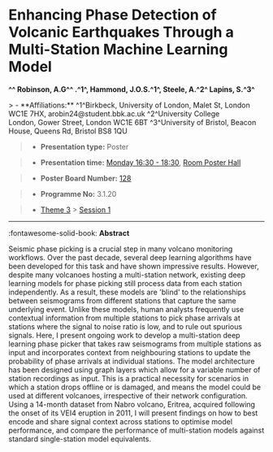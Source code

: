 # Enhancing Phase Detection of Volcanic Earthquakes Through a Multi-Station Machine Learning Model

**^^ Robinson, A.G^^ .^1^, Hammond, J.O.S.^1^, Steele, A.^2^ Lapins, S.^3^**

<!-- more -->> - **Affiliations:** ^1^Birkbeck, University of London, Malet St, London WC1E 7HX, arobin24@student.bbk.ac.uk ^2^University College London, Gower Street, London WC1E 6BT ^3^University of Bristol, Beacon House, Queens Rd, Bristol BS8 1QU 

> - **Presentation type:** Poster

> - **Presentation time:** [Monday 16:30 - 18:30](../sessions_comparison.md#__tabbed_1_6), [Room Poster Hall](../maps_venue.md#__tabbed_1_1)

> - **Poster Board Number:** [128](../map_poster_boards.md#monday)

> - **Programme No:** 3.1.20

> - [Theme 3](../theme3.md) > [Session 1](../sessions/session-3-1.md)

--- 

:fontawesome-solid-book: **Abstract**

Seismic phase picking is a crucial step in many volcano monitoring workflows. Over the past decade, several deep learning algorithms have been developed for this task and have shown impressive results. However, despite many volcanoes hosting a multi-station network, existing deep learning models for phase picking still process data from each station independently. As a result, these models are 'blind' to the relationships between seismograms from different stations that capture the same underlying event. Unlike these models, human analysts frequently use contextual information from multiple stations to pick phase arrivals at stations where the signal to noise ratio is low, and to rule out spurious signals.
Here, I present ongoing work to develop a multi-station deep learning phase picker that takes raw seismograms from multiple stations as input and incorporates context from neighbouring stations to update the probability of phase arrivals at individual stations. The model architecture has been designed using graph layers which allow for a variable number of station recordings as input. This is a practical necessity for scenarios in which a station drops offline or is damaged, and means the model could be used at different volcanoes, irrespective of their network configuration.
Using a 14-month dataset from Nabro volcano, Eritrea, acquired following the onset of its VEI4 eruption in 2011, I will present findings on how to best encode and share signal context across stations to optimise model performance, and compare the performance of multi-station models against standard single-station model equivalents.

